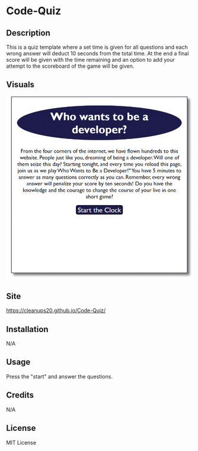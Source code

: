 # Code-Quiz


## Description

This is a quiz template where a set time is given for all questions and each wrong answer will deduct 10 seconds from the total time. At the end a final score will be given with the time remaining and an option to add your attempt to the scoreboard of the game will be given.

## Visuals
![Alt text](https://github.com/CleanupS20/Code-Quiz/blob/main/assets/website%20Screenshot.gif)

## Site
https://cleanups20.github.io/Code-Quiz/

## Installation

N/A

## Usage

Press the "start" and answer the questions.


## Credits

N/A

## License

MIT License